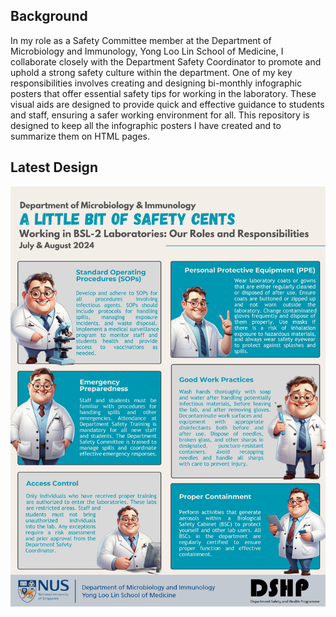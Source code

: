 ## Background
In my role as a Safety Committee member at the Department of Microbiology and Immunology, Yong Loo Lin School of Medicine, I collaborate closely with the Department Safety Coordinator to promote and uphold a strong safety culture within the department. 
One of my key responsibilities involves creating and designing bi-monthly infographic posters that offer essential safety tips for working in the laboratory. 
These visual aids are designed to provide quick and effective guidance to students and staff, ensuring a safer working environment for all.
This repository is designed to keep all the infographic posters I have created and to summarize them on HTML pages.

## Latest Design
![latest](img/bsl2.jpg)
